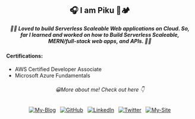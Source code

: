 
<h2 align="center">
	🎧 I am Piku 🍔🏕️
</h2>
<p align="center">
	<h5 align="center">🌟🌟 Loved to build Serverless Scaleable Web
applications on Cloud. So, far I learned and worked on how to Build Serverless Scaleable, MERN/full-stack
web apps, and APIs.
 🌟🌟 </h5>
 
 #### Certifications:
- AWS Certified Developer Associate
- Microsoft Azure Fundamentals
 
</p>
   <p align="center"><h6 align="center">😀More about me! Check out here 👇</h6>
</p>
<p align="center">
	<a width='50px' href="https://blog.debarshimondal.online/"><img src="https://img.shields.io/badge/-Blog-informational" alt="My-Blog"></a> &nbsp;
	<a href="https://github.com/LENO-DEV/"><img src="https://img.shields.io/badge/github--_.svg?style=social&logo=github" alt="GitHub"></a> &nbsp;
	<a href="https://www.linkedin.com/in/debarshi-mondal-b95a59182/"><img src="https://img.shields.io/badge/LinkedIn--_.svg?style=social&logo=linkedin" alt="LinkedIn"></a> &nbsp;
	<a href="https://www.linkedin.com/in/debarshi-mondal-b95a59182/"><img src="https://img.shields.io/twitter/follow/me?style=social" alt="Twitter"></a> &nbsp;
	<a width='50px' href="https://debarshimondal.online/"><img src="https://img.shields.io/badge/-Portfolio-important" alt="My-Site"></a>
</p>

